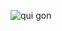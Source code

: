 ![qui gon](https://github.com/FarukTekin/FarukTekin/assets/86856272/7bf25745-ade8-4403-91c5-fc7081a90067)
